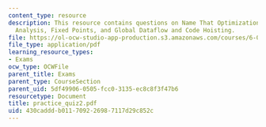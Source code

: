 ```yaml
---
content_type: resource
description: This resource contains questions on Name That Optimization, Dead Variable
  Analysis, Fixed Points, and Global Dataflow and Code Hoisting.
file: https://ol-ocw-studio-app-production.s3.amazonaws.com/courses/6-035-computer-language-engineering-sma-5502-fall-2005/430cadddb011709226987117d29c852c_practice_quiz2.pdf
file_type: application/pdf
learning_resource_types:
- Exams
ocw_type: OCWFile
parent_title: Exams
parent_type: CourseSection
parent_uid: 5df49906-0505-fcc0-3135-ec8c8f3f47b6
resourcetype: Document
title: practice_quiz2.pdf
uid: 430caddd-b011-7092-2698-7117d29c852c
---
```

